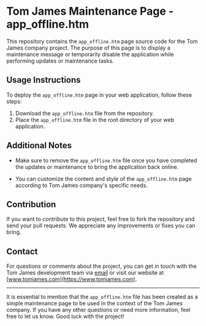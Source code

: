# Tom James Maintenance Page - app_offline.htm

This repository contains the `app_offline.htm` page source code for the Tom James company project. The purpose of this page is to display a maintenance message or temporarily disable the application while performing updates or maintenance tasks.

## Usage Instructions

To deploy the `app_offline.htm` page in your web application, follow these steps:

1. Download the `app_offline.htm` file from the repository.
2. Place the `app_offline.htm` file in the root directory of your web application.

## Additional Notes

- Make sure to remove the `app_offline.htm` file once you have completed the updates or maintenance to bring the application back online.

- You can customize the content and style of the `app_offline.htm` page according to Tom James company's specific needs.

## Contribution

If you want to contribute to this project, feel free to fork the repository and send your pull requests. We appreciate any improvements or fixes you can bring.

## Contact

For questions or comments about the project, you can get in touch with the Tom James development team via [email](mailto:juortiz@crossvillefabric.com) or visit our website at [www.tomjames.com](https://www.tomjames.com).

---
It is essential to mention that the `app_offline.htm` file has been created as a simple maintenance page to be used in the context of the Tom James company. If you have any other questions or need more information, feel free to let us know. Good luck with the project!
